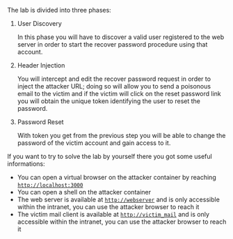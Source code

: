 The lab is divided into three phases:

1. User Discovery

    In this phase you will have to discover a valid user registered to the web server in order to start the recover password procedure using that account.
    
2. Header Injection
    
    You will intercept and edit the recover password request in order to inject the attacker URL; doing so will allow you to send a poisonous email to the victim and if the victim will click on the reset password link you will obtain the unique token identifying the user to reset the password.
    
3. Password Reset
    
    With token you get from the previous step you will be able to change the password of the victim account and gain access to it.
    

If you want to try to solve the lab by yourself there you got some useful informations:

- You can open a virtual browser on the attacker container by reaching [`http://localhost:3000`](http://localhost:3000)
- You can open a shell on the attacker container
- The web server is available at [`http://webserver`](`http://webserver`) and is only accessible within the intranet, you can use the attacker browser to reach it
- The victim mail client is available at [`http://victim_mail`](http://victim_mail) and is only accessible within the intranet, you can use the attacker browser to reach it